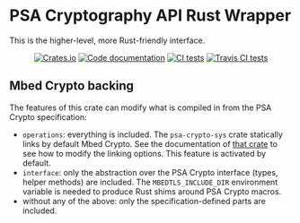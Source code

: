 # PSA Cryptography API Rust Wrapper

This is the higher-level, more Rust-friendly interface.

<p align="center">
  <a href="https://crates.io/crates/psa-crypto"><img alt="Crates.io" src="https://img.shields.io/crates/v/psa-crypto"></a>
  <a href="https://docs.rs/psa-crypto"><img src="https://docs.rs/psa-crypto/badge.svg" alt="Code documentation"/></a>
  <a href="https://github.com/parallaxsecond/rust-psa-crypto/actions?query=workflow%3A%22Continuous+Integration%22"><img src="https://github.com/parallaxsecond/rust-psa-crypto/workflows/Continuous%20Integration/badge.svg" alt="CI tests"/></a>
  <a href="https://travis-ci.com/parallaxsecond/rust-psa-crypto"><img src="https://travis-ci.com/parallaxsecond/rust-psa-crypto.svg?branch=master" alt="Travis CI tests"/></a>
</p>

## Mbed Crypto backing

The features of this crate can modify what is compiled in from the PSA Crypto
specification:
* `operations`: everything is included. The `psa-crypto-sys` crate statically
  links by default Mbed Crypto. See the documentation of [that
crate](https://github.com/parallaxsecond/rust-psa-crypto/tree/master/psa-crypto-sys)
to see how to modify the linking options. This feature is activated by default.
* `interface`: only the abstraction over the PSA Crypto interface (types,
  helper methods) are included. The `MBEDTLS_INCLUDE_DIR` environment variable
is needed to produce Rust shims around PSA Crypto macros.
* without any of the above: only the specification-defined parts are included.
